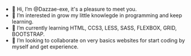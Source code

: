 - 👋 Hi, I’m @Dazzae-exe, it's a pleasure to meet you.
- 👀 I’m interested in grow my little knowlegde in programming and keep learning.
- 🌱 I’m currently learning HTML, CCS3, LESS, SASS, FLEXBOX, GRID, BOOTSTRAP.
- 💞️ I’m looking to collaborate on very basics websites for start coding by myself and get experience.

<!---
Dazzae-exe/Dazzae-exe is a ✨ special ✨ repository because its `README.md` (this file) appears on your GitHub profile.
You can click the Preview link to take a look at your changes.
--->
